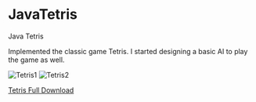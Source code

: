 # JavaTetris
Java Tetris

Implemented the classic game Tetris. I started designing a basic AI to play the game as well.

![Tetris1](http://arthurwut.com/source/image/tetris1.png)
![Tetris2](http://arthurwut.com/source/image/tetris2.png)

[Tetris Full Download](http://arthurwut.com/index.php?Mode=archive&Category=all#G92)
